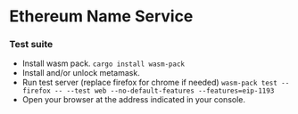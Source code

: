 # Ethereum Name Service
### Test suite
- Install wasm pack. ```cargo install wasm-pack```
- Install and/or unlock metamask.
- Run test server (replace firefox for chrome if needed) ```wasm-pack test --firefox -- --test web --no-default-features --features=eip-1193```
- Open your browser at the address indicated in your console.